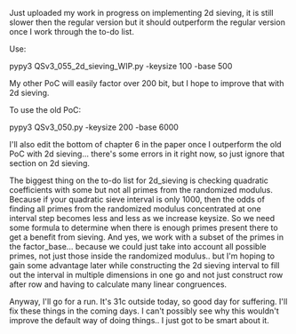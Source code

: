 Just uploaded my work in progress on implementing 2d sieving, it is still slower then the regular version but it should outperform the regular version once I work through the to-do list.

Use:

pypy3 QSv3_055_2d_sieving_WIP.py -keysize 100 -base 500

My other PoC will easily factor over 200 bit, but I hope to improve that with 2d sieving.

To use the old PoC:

pypy3 QSv3_050.py -keysize 200 -base 6000

I'll also edit the bottom of chapter 6 in the paper once I outperform the old PoC with 2d sieving... there's some errors in it right now, so just ignore that section on 2d sieving.

The biggest thing on the to-do list for 2d_sieving is checking quadratic coefficients with some but not all primes from the randomized modulus. Because if your quadratic sieve interval is only 1000, then the odds of finding all primes from the randomized modulus concentrated at one interval step becomes less and less as we increase keysize. So we need some formula to determine when there is enough primes present there to get a benefit from sieving. And yes, we work with a subset of the primes in the factor_base... because we could just take into account all possible primes, not just those inside the randomized modulus.. but I'm hoping to gain some advantage later while constructing the 2d sieving interval to fill out the interval in multiple dimensions in one go and not just construct row after row and having to calculate many linear congruences.

Anyway, I'll go for a run. It's 31c outside today, so good day for suffering. I'll fix these things in the coming days. I can't possibly see why this wouldn't improve the default way of doing things.. I just got to be smart about it.

